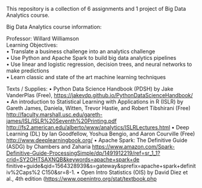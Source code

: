 This repository is a collection of 6 assignments and 1 project of Big Data Analytics course.

Big Data Analytics course information:

Professor: Willard Williamson<br /> 
Learning Objectives:<br />
• Translate a business challenge into an analytics challenge<br />
• Use Python and Apache Spark to build big data analytics pipelines<br />
• Use linear and logistic regression, decision trees, and neural networks to make predictions<br />
• Learn classic and state of the art machine learning techniques<br />

Texts / Supplies:
• Python Data Science Handbook (PDSH) by Jake VanderPlas (Free),
https://jakevdp.github.io/PythonDataScienceHandbook/
• An introduction to Statistical Learning with Applications in R (ISLR) by Gareth James,
Daniela, Witten, Trevor Hastie, and Robert Tibshirani (Free)
http://faculty.marshall.usc.edu/gareth-james/ISL/ISLR%20Seventh%20Printing.pdf
http://fs2.american.edu/alberto/www/analytics/ISLRLectures.html
• Deep Learning (DL) by Ian Goodfellow, Yoshua Bengio, and Aaron Courville (Free)
http://www.deeplearningbook.org/
• Apache Spark: The Definitive Guide (ASDG) by Chambers and Zaharia
https://www.amazon.com/Spark-Definitive-Guide-ProcessingSimple/dp/1491912219/ref=sr_1_1?crid=SY2OHTSAXNQB&keywords=apache+spark+de
finitive+guide&qid=1564328939&s=gateway&sprefix=apache+spark+definitiv%2Caps%2
C150&sr=8-1. 
• Open Intro Statistics (OIS) by David Diez et al., 4th edition
(https://www.openintro.org/stat/textbook.php
